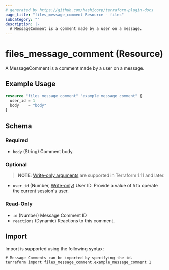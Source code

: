 ```yaml
---
# generated by https://github.com/hashicorp/terraform-plugin-docs
page_title: "files_message_comment Resource - files"
subcategory: ""
description: |-
  A MessageComment is a comment made by a user on a message.
---
```


# files_message_comment (Resource)

A MessageComment is a comment made by a user on a message.

## Example Usage

```terraform
resource "files_message_comment" "example_message_comment" {
  user_id = 1
  body    = "body"
}
```

<!-- schema generated by tfplugindocs -->
## Schema

### Required

- `body` (String) Comment body.

### Optional

> **NOTE**: [Write-only arguments](https://developer.hashicorp.com/terraform/language/resources/ephemeral#write-only-arguments) are supported in Terraform 1.11 and later.

- `user_id` (Number, [Write-only](https://developer.hashicorp.com/terraform/language/resources/ephemeral#write-only-arguments)) User ID.  Provide a value of `0` to operate the current session's user.

### Read-Only

- `id` (Number) Message Comment ID
- `reactions` (Dynamic) Reactions to this comment.

## Import

Import is supported using the following syntax:

```shell
# Message Comments can be imported by specifying the id.
terraform import files_message_comment.example_message_comment 1
```
